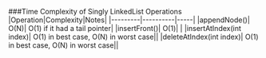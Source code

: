 ###Time Complexity of Singly LinkedList Operations
|Operation|Complexity|Notes|
|---------|----------|-----|
|appendNode()| O(N)| O(1) if it had a tail pointer|
|insertFront()| O(1)| |
|insertAtIndex(int index)| O(1) in best case, O(N) in worst case||
|deleteAtIndex(int index)| O(1) in best case, O(N) in worst case||